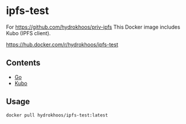 # ipfs-test

For https://github.com/hydrokhoos/priv-ipfs
This Docker image includes Kubo (IPFS client).

https://hub.docker.com/r/hydrokhoos/ipfs-test

## Contents
- [Go](https://go.dev/doc/install)
- [Kubo](https://docs.ipfs.tech/install/command-line/)

## Usage
```bash
docker pull hydrokhoos/ipfs-test:latest
```

